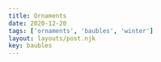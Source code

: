 ```yaml
---
title: Ornaments
date: 2020-12-20
tags: ['ornaments', 'baubles', 'winter']
layout: layouts/post.njk
key: baubles
---
```


